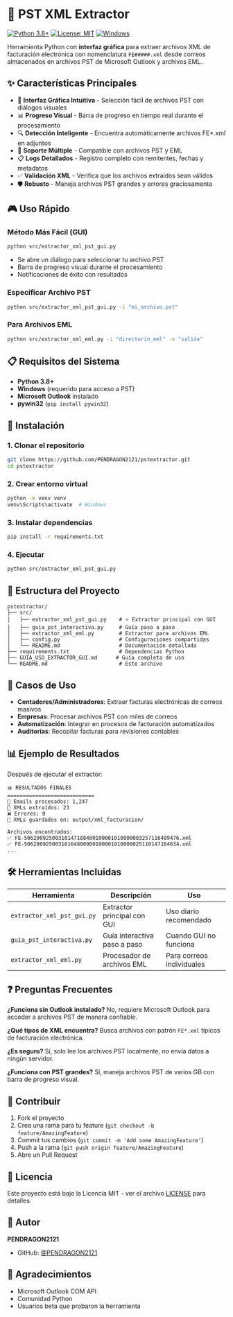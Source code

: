 # 🧾 PST XML Extractor

[![Python 3.8+](https://img.shields.io/badge/python-3.8+-blue.svg)](https://www.python.org/downloads/)
[![License: MIT](https://img.shields.io/badge/License-MIT-yellow.svg)](https://opensource.org/licenses/MIT)
[![Windows](https://img.shields.io/badge/platform-windows-lightgrey.svg)](https://www.microsoft.com/windows)

Herramienta Python con **interfaz gráfica** para extraer archivos XML de facturación electrónica con nomenclatura `FE#####.xml` desde correos almacenados en archivos PST de Microsoft Outlook y archivos EML.

## ✨ Características Principales

- 🎯 **Interfaz Gráfica Intuitiva** - Selección fácil de archivos PST con diálogos visuales
- 📊 **Progreso Visual** - Barra de progreso en tiempo real durante el procesamiento
- 🔍 **Detección Inteligente** - Encuentra automáticamente archivos FE*.xml en adjuntos
- 📧 **Soporte Múltiple** - Compatible con archivos PST y EML
- 📋 **Logs Detallados** - Registro completo con remitentes, fechas y metadatos
- ✅ **Validación XML** - Verifica que los archivos extraídos sean válidos
- 🛡️ **Robusto** - Maneja archivos PST grandes y errores graciosamente

## 🎮 Uso Rápido

### Método Más Fácil (GUI)
```bash
python src/extractor_xml_pst_gui.py
```
- Se abre un diálogo para seleccionar tu archivo PST
- Barra de progreso visual durante el procesamiento  
- Notificaciones de éxito con resultados

### Especificar Archivo PST
```bash
python src/extractor_xml_pst_gui.py -i "mi_archivo.pst"
```

### Para Archivos EML
```bash
python src/extractor_xml_eml.py -i "directorio_eml" -o "salida"
```

## 📋 Requisitos del Sistema

- **Python 3.8+**
- **Windows** (requerido para acceso a PST)
- **Microsoft Outlook** instalado
- **pywin32** (`pip install pywin32`)

## 🚀 Instalación

### 1. Clonar el repositorio
```bash
git clone https://github.com/PENDRAGON2121/pstextractor.git
cd pstextractor
```

### 2. Crear entorno virtual
```bash
python -m venv venv
venv\Scripts\activate  # Windows
```

### 3. Instalar dependencias
```bash
pip install -r requirements.txt
```

### 4. Ejecutar
```bash
python src/extractor_xml_pst_gui.py
```

## 📁 Estructura del Proyecto

```
pstextractor/
├── src/
│   ├── extractor_xml_pst_gui.py    # ⭐ Extractor principal con GUI
│   ├── guia_pst_interactiva.py     # Guía paso a paso
│   ├── extractor_xml_eml.py        # Extractor para archivos EML
│   ├── config.py                   # Configuraciones compartidas
│   └── README.md                   # Documentación detallada
├── requirements.txt                # Dependencias Python
├── GUIA_USO_EXTRACTOR_GUI.md      # Guía completa de uso
└── README.md                       # Este archivo
```

## 🎯 Casos de Uso

- **Contadores/Administradores**: Extraer facturas electrónicas de correos masivos
- **Empresas**: Procesar archivos PST con miles de correos
- **Automatización**: Integrar en procesos de facturación automatizados
- **Auditorías**: Recopilar facturas para revisiones contables

## 📊 Ejemplo de Resultados

Después de ejecutar el extractor:

```
📊 RESULTADOS FINALES
============================
📧 Emails procesados: 1,247
📄 XMLs extraídos: 23
❌ Errores: 0
📁 XMLs guardados en: output/xml_facturacion/

Archivos encontrados:
✅ FE-50629092500310147188400100001010000003257116489476.xml
✅ FE-50629092500310164800900100001010000025110147164634.xml
...
```

## 🛠️ Herramientas Incluidas

| Herramienta | Descripción | Uso |
|------------|-------------|-----|
| `extractor_xml_pst_gui.py` | Extractor principal con GUI | Uso diario recomendado |
| `guia_pst_interactiva.py` | Guía interactiva paso a paso | Cuando GUI no funciona |
| `extractor_xml_eml.py` | Procesador de archivos EML | Para correos individuales |

## ❓ Preguntas Frecuentes

**¿Funciona sin Outlook instalado?**
No, requiere Microsoft Outlook para acceder a archivos PST de manera confiable.

**¿Qué tipos de XML encuentra?**
Busca archivos con patrón `FE*.xml` típicos de facturación electrónica.

**¿Es seguro?**
Sí, solo lee los archivos PST localmente, no envía datos a ningún servidor.

**¿Funciona con PST grandes?**
Sí, maneja archivos PST de varios GB con barra de progreso visual.

## 🤝 Contribuir

1. Fork el proyecto
2. Crea una rama para tu feature (`git checkout -b feature/AmazingFeature`)
3. Commit tus cambios (`git commit -m 'Add some AmazingFeature'`)
4. Push a la rama (`git push origin feature/AmazingFeature`)
5. Abre un Pull Request

## 📜 Licencia

Este proyecto está bajo la Licencia MIT - ver el archivo [LICENSE](LICENSE) para detalles.

## 👤 Autor

**PENDRAGON2121**

- GitHub: [@PENDRAGON2121](https://github.com/PENDRAGON2121)

## 🙏 Agradecimientos

- Microsoft Outlook COM API
- Comunidad Python
- Usuarios beta que probaron la herramienta